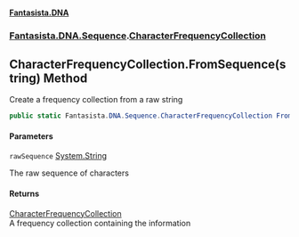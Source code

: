 #### [Fantasista.DNA](index.md 'index')
### [Fantasista.DNA.Sequence](Fantasista.DNA.Sequence.md 'Fantasista.DNA.Sequence').[CharacterFrequencyCollection](Fantasista.DNA.Sequence.CharacterFrequencyCollection.md 'Fantasista.DNA.Sequence.CharacterFrequencyCollection')

## CharacterFrequencyCollection.FromSequence(string) Method

Create a frequency collection from a raw string

```csharp
public static Fantasista.DNA.Sequence.CharacterFrequencyCollection FromSequence(string? rawSequence);
```
#### Parameters

<a name='Fantasista.DNA.Sequence.CharacterFrequencyCollection.FromSequence(string).rawSequence'></a>

`rawSequence` [System.String](https://docs.microsoft.com/en-us/dotnet/api/System.String 'System.String')

The raw sequence of characters

#### Returns
[CharacterFrequencyCollection](Fantasista.DNA.Sequence.CharacterFrequencyCollection.md 'Fantasista.DNA.Sequence.CharacterFrequencyCollection')  
A frequency collection containing the information